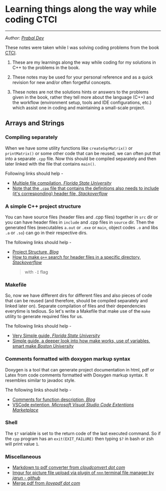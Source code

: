 # Learning things along the way while coding CTCI

---

*Author: [Prabal Dev](https://github.com/devprabal/CTCI)*

These notes were taken while I was solving coding problems from the book [CTCI](https://www.amazon.in/Cracking-Coding-Interview-Programing-Questions/dp/0984782850/ref=dp_ob_image_bk). 

1. These are my learnings along the way while coding for my solutions in C++ to the problems in the book.

2. These notes may be used for your personal reference and as a quick revision for new and/or often forgetful concepts.

3. These notes are not the solutions hints or answers to the problems given in the book, rather they tell more about the language (C++) and the workflow (environment setup, tools and IDE configurations, etc.) which assist one in coding and maintaining a small-scale project.

## Arrays and Strings

### Compiling separately

When we have some utility functions like `createSqrMatrix()` or `printMatrix()` or some other code that can be reused, we can often put that into a separate `.cpp` file. Now this should be compiled separately and then later linked with the file that contains `main()`.

Following links should help -

- [Multiple file compilation, *Florida State University*](https://www.cs.fsu.edu/~myers/c++/notes/compilation.html)
- [Note that the `.cpp` file that contains the definitions also needs to include (it's corresponding) header file, *Stackoverflow*](https://stackoverflow.com/questions/6995572/using-multiple-cpp-files-in-c-program)

### A simple C++ project structure

You can have source files (header files and .cpp files) together in `src` dir or you can have header files in `include` and .cpp files in `source` dir. Then the generated files (executables `a.out` or `.exe` or `main`, object codes `.o` and libs `.a` or `.so`) can go in their respective dirs.

The following links should help - 

- [Project Structure, *Blog*](https://hiltmon.com/blog/2013/07/03/a-simple-c-plus-plus-project-structure/)
- [How to make `g++` search for header files in a specific directory, *Stackoverflow*](https://stackoverflow.com/questions/12654013/how-to-make-g-search-for-header-files-in-a-specific-directory) 
    > with `-I` flag

### Makefile

So, now we have different dirs for different files and also pieces of code that can be reused (and therefore, should be compiled separately and linked later on). Separate compilation of files and their dependencies everytime is tedious. So let's write a Makefile that make use of the `make` utility to generate required files for us.

The following links should help -

- [Very Simple guide, *Florida State University*](https://www.cs.fsu.edu/~myers/howto/makefiles.txt)
- [Simple guide, a deeper look into how make works, use of variables, smart make *Boston University*](https://www.cs.bu.edu/teaching/cpp/writing-makefiles/#sep-compile)

### Comments formatted with doxygen markup syntax

Doxygen is a tool that can generate project documentation in html, pdf or Latex from code comments formatted with Doxygen markup syntax.
It resembles similar to javadoc style.

The following links should help -

- [Comments for function description, *Blog*](https://caiorss.github.io/C-Cpp-Notes/Doxygen-documentation.html#orgd315ebf)
- [VSCode extention, *Microsoft Visual Studio Code Extentions Marketplace*](https://marketplace.visualstudio.com/items?itemName=cschlosser.doxdocgen)

### Shell

The `$?` variable is set to the return code of the last executed command.
So if the `cpp` program has an `exit(EXIT_FAILURE)` then typing `$?` in bash or zsh will print value `1`.

### Miscellaneous 

 - [Markdown to pdf converter from *cloudconvert dot com*](https://cloudconvert.com/md-to-pdf)
 - [Imgur for picture file upload via plugin of `nnn` terminal file manager by *jarun - github*](https://github.com/jarun/nnn/blob/master/plugins/imgur)
 - [Merge pdf from *ilovepdf dot com*](https://www.ilovepdf.com/merge_pdf)